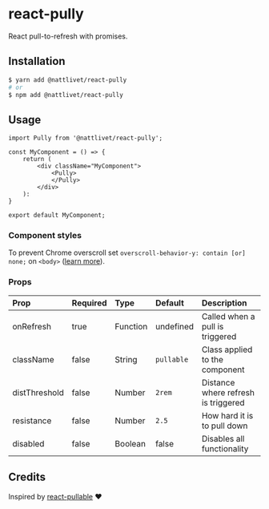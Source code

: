 # react-pully
React pull-to-refresh with promises.

## Installation
``` bash
$ yarn add @nattlivet/react-pully
# or
$ npm add @nattlivet/react-pully
```

## Usage
``` tsx
import Pully from '@nattlivet/react-pully';

const MyComponent = () => {
    return (
        <div className="MyComponent">
            <Pully>
            </Pully>
        </div>
    ):
}

export default MyComponent;
```

### Component styles
To prevent Chrome overscroll set `overscroll-behavior-y: contain [or] none;` on `<body>` ([learn more](https://developers.google.com/web/updates/2017/11/overscroll-behavior)).

### Props
| Prop | Required | Type | Default | Description |
| :--- | :--- | :--- | :--- | :--- |
| onRefresh | true | Function | undefined | Called when a pull is triggered |
| className | false | String | `pullable` | Class applied to the component |
| distThreshold | false | Number | `2rem` | Distance where refresh is triggered |
| resistance | false | Number | `2.5` | How hard it is to pull down |
| disabled | false | Boolean | false | Disables all functionality |

## Credits
Inspired by [react-pullable](https://github.com/sconstantinides/react-pullable) ❤️
